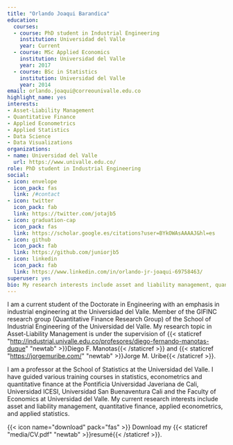 ```yaml
---
title: "Orlando Joaqui Barandica"
education:
  courses:
  - course: PhD student in Industrial Engineering
    institution: Universidad del Valle
    year: Current
  - course: MSc Applied Economics
    institution: Universidad del Valle
    year: 2017
  - course: BSc in Statistics
    institution: Universidad del Valle
    year: 2014
email: orlando.joaqui@correounivalle.edu.co
highlight_name: yes
interests:
- Asset-Liability Management
- Quantitative Finance
- Applied Econometrics
- Applied Statistics
- Data Science
- Data Visualizations
organizations:
- name: Universidad del Valle
  url: https://www.univalle.edu.co/
role: PhD student in Industrial Engineering
social:
- icon: envelope
  icon_pack: fas
  link: /#contact
- icon: twitter
  icon_pack: fab
  link: https://twitter.com/jotajb5
- icon: graduation-cap
  icon_pack: fas
  link: https://scholar.google.es/citations?user=BYkOWAsAAAAJ&hl=es
- icon: github
  icon_pack: fab
  link: https://github.com/juniorjb5
- icon: linkedin
  icon_pack: fab
  link: https://www.linkedin.com/in/orlando-jr-joaqui-69758463/
superuser: yes
bio: My research interests include asset and liability management, quantitative finance, applied econometrics, and applied statistics.
---
```


I am a current student of the Doctorate in Engineering with an emphasis in industrial engineering at the Universidad del Valle. Member of the GIFINC research group (Quantitative Finance Research Group) of the School of Industrial Engineering of the Universidad del Valle. My research topic in Asset-Liability Management is under the supervision of {{< staticref "http://industrial.univalle.edu.co/profesores/diego-fernando-manotas-duque" "newtab" >}}Diego F. Manotas{{< /staticref >}} and {{< staticref "https://jorgemuribe.com/" "newtab" >}}Jorge M. Uribe{{< /staticref >}}.

I am a professor at the School of Statistics at the Universidad del Valle. I have guided various training courses in statistics, econometrics and quantitative finance at the Pontificia Universidad Javeriana de Cali, Universidad ICESI, Universidad San Buenaventura Cali and the Faculty of Economics at Universidad del Valle. My current research interests include asset and liability management, quantitative finance, applied econometrics, and applied statistics.


{{< icon name="download" pack="fas" >}} Download my {{< staticref "media/CV.pdf" "newtab" >}}resumé{{< /staticref >}}.
